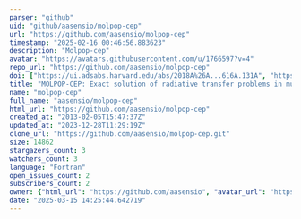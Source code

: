 ```yaml
---
parser: "github"
uid: "github/aasensio/molpop-cep"
url: "https://github.com/aasensio/molpop-cep"
timestamp: "2025-02-16 00:46:56.883623"
description: "Molpop-cep"
avatar: "https://avatars.githubusercontent.com/u/1766597?v=4"
repo_url: "https://github.com/aasensio/molpop-cep"
doi: ["https://ui.adsabs.harvard.edu/abs/2018A%26A...616A.131A", "https://ui.adsabs.harvard.edu/abs/2025ascl.soft02004A/abstract"]
title: "MOLPOP-CEP: Exact solution of radiative transfer problems in multi-level atomic systems"
name: "molpop-cep"
full_name: "aasensio/molpop-cep"
html_url: "https://github.com/aasensio/molpop-cep"
created_at: "2013-02-05T15:47:37Z"
updated_at: "2023-12-28T11:29:19Z"
clone_url: "https://github.com/aasensio/molpop-cep.git"
size: 14862
stargazers_count: 3
watchers_count: 3
language: "Fortran"
open_issues_count: 2
subscribers_count: 2
owner: {"html_url": "https://github.com/aasensio", "avatar_url": "https://avatars.githubusercontent.com/u/1766597?v=4", "login": "aasensio", "type": "User"}
date: "2025-03-15 14:25:44.642719"
---
```

